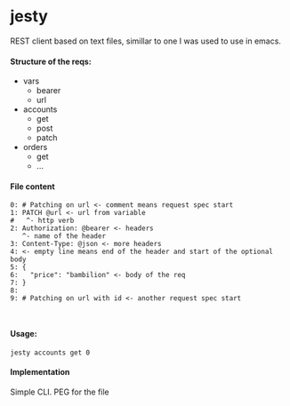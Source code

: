 jesty
===========

REST client based on text files, simillar to one I was used to use in emacs.

#### Structure of the reqs:

- vars
  - bearer
  - url
- accounts
  - get
  - post
  - patch
- orders
  - get
  - ...

#### File content

```
0: # Patching on url <- comment means request spec start
1: PATCH @url <- url from variable
#   ^- http verb
2: Authorization: @bearer <- headers
   ^- name of the header
3: Content-Type: @json <- more headers
4: <- empty line means end of the header and start of the optional body
5: {
6:   "price": "bambilion" <- body of the req
7: }
8:
9: # Patching on url with id <- another request spec start



```

#### Usage:
`jesty accounts get 0`

#### Implementation

Simple CLI.
PEG for the file
